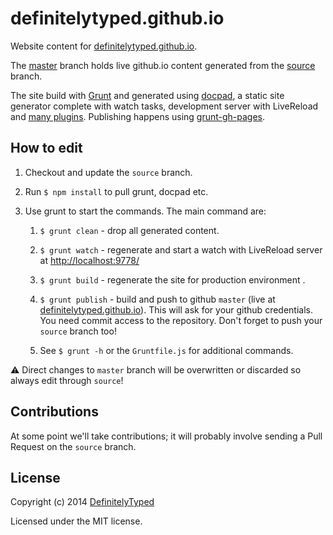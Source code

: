 # definitelytyped.github.io

Website content for [definitelytyped.github.io](http://definitelytyped.github.io/). 

The [master](https://github.com/DefinitelyTyped/definitelytyped.github.io/tree/master) branch holds live github.io content generated from the [source](https://github.com/DefinitelyTyped/definitelytyped.github.io/tree/source) branch.

The site build with [Grunt](http://www.gruntjs.com) and generated using [docpad](http://docpad.org), a static site generator complete with watch tasks, development server with LiveReload and [many plugins](http://docpad.org/docs/plugins). Publishing happens using [grunt-gh-pages](https://github.com/tschaub/grunt-gh-pages).


## How to edit

1. Checkout and update the `source` branch.

2. Run `$ npm install` to pull grunt, docpad etc.

3. Use grunt to start the commands. The main command are:

	1. `$ grunt clean` - drop all generated content.

	1. `$ grunt watch` - regenerate and start a watch with LiveReload server at [http://localhost:9778/](http://localhost:9778/)

	1. `$ grunt build` - regenerate the site for production environment .

	1. `$ grunt publish` - build and push to github `master` (live at [definitelytyped.github.io](http://definitelytyped.github.io/)). This will ask for your github credentials. You need commit access to the repository. Don't forget to push your `source` branch too!

	1. See `$ grunt -h` or the `Gruntfile.js` for additional commands.

:warning: Direct changes to `master` branch will be overwritten or discarded so always edit through `source`!

## Contributions

At some point we'll take contributions; it will probably involve sending a Pull Request on the `source` branch.

## License

Copyright (c) 2014 [DefinitelyTyped](https://github.com/DefinitelyTyped)

Licensed under the MIT license.

